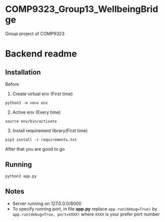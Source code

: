 # COMP9323_Group13_WellbeingBridge
Group project of COMP9323

# Backend readme

## Installation

Before

1. Create virtual env (First time)

```shell
python3 -m venv env
```

2. Active env (Every time)

```shell
source env/bin/activate
```
3. Install requirement library(First time)
```shell
pip3 install -r requirements.txt
```

After that you are good to go

## Running
```shell
python3 app.py
```

## Notes
* Server running on 127.0.0.0/8000
* To specify running port, in file **app.py** replace `app.run(debug=True)` by `app.run(debug=True, port=XXXX)` where `XXXX` is your prefer
port number
